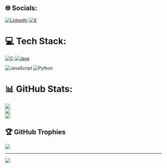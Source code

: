 
## 🌐 Socials:
[![LinkedIn](https://img.shields.io/badge/LinkedIn-%230077B5.svg?logo=linkedin&logoColor=white)](https://www.linkedin.com/in/vivek-tyagi-03941a349/) [![X](https://img.shields.io/badge/X-black.svg?logo=X&logoColor=white)]() 

# 💻 Tech Stack:
[![C](https://img.shields.io/badge/c-%2300599C.svg?style=for-the-badge&logo=c&logoColor=white)](https://github.com/vivektyagi05/C-programming)
 [![Java](https://img.shields.io/badge/java-%23ED8B00.svg?style=for-the-badge&logo=openjdk&logoColor=white)](https://github.com/vivektyagi05/basic_java_code)

 ![JavaScript](https://img.shields.io/badge/javascript-%23323330.svg?style=for-the-badge&logo=javascript&logoColor=%23F7DF1E) ![Python](https://img.shields.io/badge/python-3670A0?style=for-the-badge&logo=python&logoColor=ffdd54)
# 📊 GitHub Stats:
![](https://github-readme-stats.vercel.app/api?username=vivektyagi05&theme=highcontrast&hide_border=false&include_all_commits=true&count_private=false)<br/>
![](https://nirzak-streak-stats.vercel.app/?user=vivektyagi05&theme=highcontrast&hide_border=false)<br/>
![](https://github-readme-stats.vercel.app/api/top-langs/?username=vivektyagi05&theme=highcontrast&hide_border=false&include_all_commits=true&count_private=false&layout=compact)

## 🏆 GitHub Trophies
![](https://github-profile-trophy.vercel.app/?username=vivektyagi05&theme=shadow_red&no-frame=false&no-bg=false&margin-w=4)

---
[![](https://visitcount.itsvg.in/api?id=vivektyagi05&icon=0&color=4)](https://visitcount.itsvg.in)

<!-- Proudly created with GPRM ( https://gprm.itsvg.in ) -->
